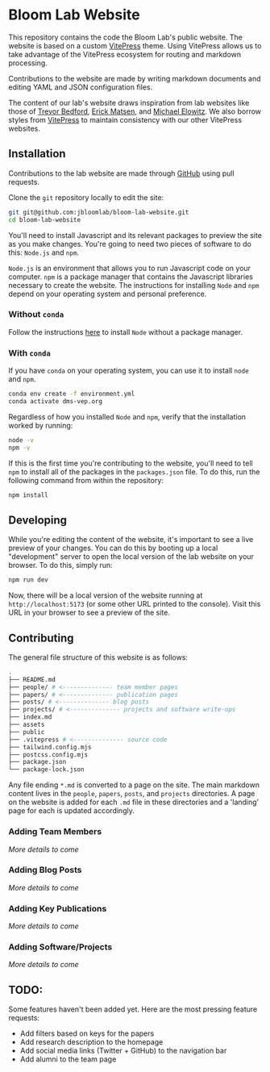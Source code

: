 # Bloom Lab Website

This repository contains the code the Bloom Lab's public website. The website is based on a custom [VitePress](https://vitepress.dev/guide/what-is-vitepress) theme. Using VitePress allows us to take advantage of the
VitePress ecosystem for routing and markdown processing.

Contributions to the website are made by writing markdown documents and editing YAML and JSON configuration files.

The content of our lab's website draws inspiration from lab websites like those of [Trevor Bedford](https://bedford.io/), [Erick Matsen](https://matsen.fhcrc.org/), and [Michael Elowitz](https://www.elowitz.caltech.edu/). We also borrow styles from [VitePress](https://vitepress.dev/guide/what-is-vitepress) to maintain consistency with our other VitePress websites.

## Installation

Contributions to the lab website are made through [GitHub](https://github.com/jbloomlab/bloom-lab-website) using pull requests.

Clone the `git` repository locally to edit the site:

```bash
git git@github.com:jbloomlab/bloom-lab-website.git
cd bloom-lab-website
```

You'll need to install Javascript and its relevant packages to preview the site as you make changes. You're going to need two pieces of software to do this: `Node.js` and `npm`. 

`Node.js` is an environment that allows you to run Javascript code on your computer. `npm` is a package manager that contains the Javascript libraries necessary to create the website. The instructions for installing `Node` and `npm` depend on your operating system and personal preference.

### Without `conda`

Follow the instructions [here](https://docs.npmjs.com/downloading-and-installing-node-js-and-npm) to install `Node` without a package manager.

### With `conda`

If you have `conda` on your operating system, you can use it to install `node` and `npm`.

```bash
conda env create -f environment.yml
conda activate dms-vep.org
```

Regardless of how you installed `Node` and `npm`, verify that the installation worked by running:

```bash
node -v
npm -v
```

If this is the first time you're contributing to the website, you'll need to tell `npm` to install all of the packages in the `packages.json` file. To do this, run the following command from within the repository:

```bash
npm install
```

## Developing

While you're editing the content of the website, it's important to see a live preview of your changes. You can do this by booting up a local "development" server to open the local version of the lab website on your browser. To do this, simply run:

```bash
npm run dev
```

Now, there will be a local version of the website running at `http://localhost:5173` (or some other URL printed to the console). Visit this URL in your browser to see a preview of the site.

## Contributing

The general file structure of this website is as follows:

```bash
.
├── README.md
├── people/ # <-------------- team member pages
├── papers/ # <-------------- publication pages
├── posts/ # <-------------- blog posts
├── projects/ # <-------------- projects and software write-ups
├── index.md
├── assets
├── public
├── .vitepress # <-------------- source code
├── tailwind.config.mjs
├── postcss.config.mjs
├── package.json
└── package-lock.json
```

Any file ending `*.md` is converted to a page on the site. The main markdown content lives in the `people`, `papers`, `posts`, and `projects` directories. A page on the website is added for each `.md` file in these directories and a 'landing' page for each is updated accordingly.

### Adding Team Members

*More details to come*

### Adding Blog Posts

*More details to come*

### Adding Key Publications

*More details to come*

### Adding Software/Projects

*More details to come*

## TODO: 

Some features haven't been added yet. Here are the most pressing feature requests:

- Add filters based on keys for the papers
- Add research description to the homepage
- Add social media links (Twitter + GitHub) to the navigation bar
- Add alumni to the team page
